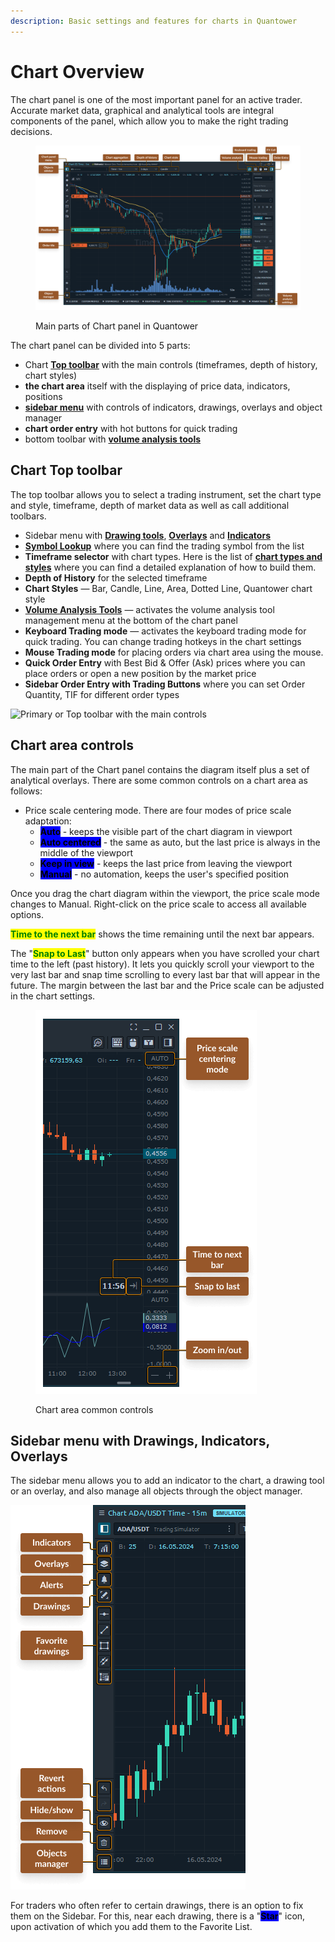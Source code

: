 ```yaml
---
description: Basic settings and features for charts in Quantower
---
```


# Chart Overview

The chart panel is one of the most important panel for an active trader. Accurate market data, graphical and analytical tools are integral components of the panel, which allow you to make the right trading decisions.

<div data-full-width="true"><figure><img src="../../.gitbook/assets/chart_basic.png" alt=""><figcaption><p>Main parts of Chart panel in Quantower</p></figcaption></figure></div>

The chart panel can be divided into 5 parts:

* Chart [**Top toolbar**](./#chart-top-toolbar) with the main controls (timeframes, depth of history, chart styles)
* **the chart area** itself with the displaying of price data, indicators, positions
* [**sidebar menu**](./#sidebar-menu-or-object-toolbar) with controls of indicators, drawings, overlays and object manager
* **chart order entry** with hot buttons for quick trading
* bottom toolbar with [**volume analysis tools**](volume-analysis-tools/)

## Chart Top toolbar

The top toolbar allows you to select a trading instrument, set the chart type and style, timeframe, depth of market data as well as call additional toolbars.

* Sidebar menu with [**Drawing tools**](drawing-tools.md), [**Overlays**](chart-overlays.md) and [**Indicators**](technical-indicators/)
* [**Symbol Lookup**](../../general-settings/instruments-lookup.md) where you can find the trading symbol from the list
* **Timeframe selector** with chart types. Here is the list of [**chart types and styles**](https://help.quantower.com/analytics-panels/chart/chart-types) where you can find a detailed explanation of how to build them.
* **Depth of History** for the selected timeframe
* **Chart Styles** — Bar, Candle, Line, Area, Dotted Line, Quantower chart style
* [**Volume Analysis Tools**](volume-analysis-tools/) — activates the volume analysis tool management menu at the bottom of the chart panel
* **Keyboard Trading mode** — activates the keyboard trading mode for quick trading. You can change trading hotkeys in the chart settings
* **Mouse Trading mode** for placing orders via chart area using the mouse.
* **Quick Order Entry** with Best Bid & Offer (Ask) prices where you can place orders or open a new position by the market price
* **Sidebar Order Entry with Trading Buttons** where you can set Order Quantity, TIF for different order types

![Primary or Top toolbar with the main controls](<../../.gitbook/assets/image (130).png>)

## Chart area controls

The main part of the Chart panel contains the diagram itself plus a set of analytical overlays. There are some common controls on a chart area as follows:

* Price scale centering mode. There are four modes of price scale adaptation:
  * &#x20;<mark style="background-color:blue;">**Auto**</mark>**&#x20;** - keeps the visible part of the chart diagram in viewport
  * &#x20;<mark style="background-color:blue;">**Auto centered**</mark> - the same as auto, but the last price is always in the middle of the viewport
  * &#x20;<mark style="background-color:blue;">**Keep in view**</mark> - keeps the last price from leaving the viewport
  * &#x20;<mark style="background-color:blue;">**Manual**</mark> - no automation, keeps the user's specified position

Once you drag the chart diagram within the viewport, the price scale mode changes to Manual. Right-click on the price scale to access all available options.

<mark style="color:green;">**Time to the next bar**</mark> shows the time remaining until the next bar appears.

The "<mark style="color:green;">**Snap to Last**</mark>" button only appears when you have scrolled your chart time to the left (past history). It lets you quickly scroll your viewport to the very last bar and snap time scrolling to every last bar that will appear in the future. The margin between the last bar and the Price scale can be adjusted in the chart settings.

<figure><img src="../../.gitbook/assets/Frame 38.png" alt=""><figcaption><p>Chart area common controls</p></figcaption></figure>



## Sidebar menu with Drawings, Indicators, Overlays

The sidebar menu allows you to add an indicator to the chart, a drawing tool or an overlay, and also manage all objects through the object manager.

![An overview of Sidebar menu with indicators, drawings and overlays](<../../.gitbook/assets/Group 13711.png>)

For traders who often refer to certain drawings, there is an option to fix them on the Sidebar. For this, near each drawing, there is a "<mark style="background-color:blue;">**Star**</mark>" icon, upon activation of which you add them to the Favorite List.

